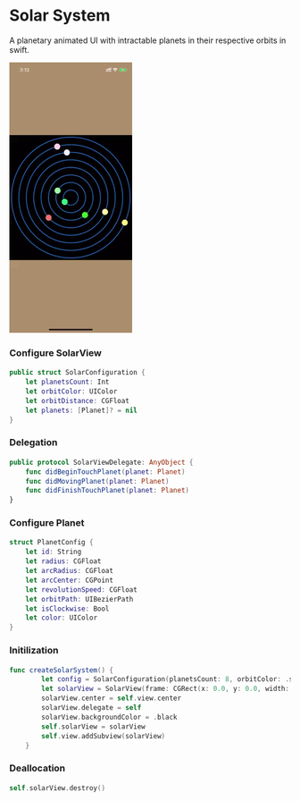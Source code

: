 # Solar System
A planetary animated UI with intractable planets in their respective orbits in swift.

![alt tag](https://github.com/PriyamDutta/SolarSystem/blob/master/Screenshots/Planets.gif)

### Configure SolarView
```swift
public struct SolarConfiguration {
    let planetsCount: Int
    let orbitColor: UIColor
    let orbitDistance: CGFloat
    let planets: [Planet]? = nil
}
```

### Delegation
```swift
public protocol SolarViewDelegate: AnyObject {
    func didBeginTouchPlanet(planet: Planet)
    func didMovingPlanet(planet: Planet)
    func didFinishTouchPlanet(planet: Planet)
}
```

### Configure Planet
```swift
struct PlanetConfig {
    let id: String
    let radius: CGFloat
    let arcRadius: CGFloat
    let arcCenter: CGPoint
    let revolutionSpeed: CGFloat
    let orbitPath: UIBezierPath
    let isClockwise: Bool
    let color: UIColor
}
```

### Initilization
```swift
func createSolarSystem() {
        let config = SolarConfiguration(planetsCount: 8, orbitColor: .systemBlue, orbitDistance: 25)
        let solarView = SolarView(frame: CGRect(x: 0.0, y: 0.0, width: self.view.frame.width, height: self.view.frame.width), configuration: config)
        solarView.center = self.view.center
        solarView.delegate = self
        solarView.backgroundColor = .black
        self.solarView = solarView
        self.view.addSubview(solarView)
    }
```

### Deallocation
```swift
self.solarView.destroy()
```
